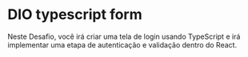 # DIO typescript form

Neste Desafio, você irá criar uma tela de login usando TypeScript e irá implementar uma etapa de autenticação e validação dentro do React.